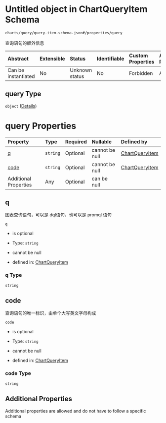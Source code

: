 # Untitled object in ChartQueryItem Schema

```txt
charts/query/query-item-schema.json#/properties/query
```

查询语句的额外信息

| Abstract            | Extensible | Status         | Identifiable | Custom Properties | Additional Properties | Access Restrictions | Defined In                                                                                    |
| :------------------ | :--------- | :------------- | :----------- | :---------------- | :-------------------- | :------------------ | :-------------------------------------------------------------------------------------------- |
| Can be instantiated | No         | Unknown status | No           | Forbidden         | Allowed               | none                | [query-item-schema.json\*](../out/charts/query/query-item-schema.json "open original schema") |

## query Type

`object` ([Details](query-item-schema-properties-query.md))

# query Properties

| Property              | Type     | Required | Nullable       | Defined by                                                                                                                                      |
| :-------------------- | :------- | :------- | :------------- | :---------------------------------------------------------------------------------------------------------------------------------------------- |
| [q](#q)               | `string` | Optional | cannot be null | [ChartQueryItem](query-item-schema-properties-query-properties-q.md "charts/query/query-item-schema.json#/properties/query/properties/q")       |
| [code](#code)         | `string` | Optional | cannot be null | [ChartQueryItem](query-item-schema-properties-query-properties-code.md "charts/query/query-item-schema.json#/properties/query/properties/code") |
| Additional Properties | Any      | Optional | can be null    |                                                                                                                                                 |

## q

图表查询语句，可以是 dql语句，也可以是 promql 语句

`q`

* is optional

* Type: `string`

* cannot be null

* defined in: [ChartQueryItem](query-item-schema-properties-query-properties-q.md "charts/query/query-item-schema.json#/properties/query/properties/q")

### q Type

`string`

## code

查询语句的唯一标识，由单个大写英文字母构成

`code`

* is optional

* Type: `string`

* cannot be null

* defined in: [ChartQueryItem](query-item-schema-properties-query-properties-code.md "charts/query/query-item-schema.json#/properties/query/properties/code")

### code Type

`string`

## Additional Properties

Additional properties are allowed and do not have to follow a specific schema
